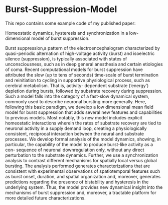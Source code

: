 # Burst-Suppression-Model
This repo contains some example code of my published paper:

Homeostatic dynamics, hysteresis and synchronization in a low-dimensional model of burst suppression.

Burst suppression,a pattern of the electroencephalogram characterized by quasi-periodic alternation of high-voltage activity (burst) and isoelectric silence (suppression), is typically associated with states of unconsciousness, such as in deep general anesthesia and certain etiologies of coma. Recent computational models for burst suppression have attributed the slow (up to tens of seconds) time-scale of burst termination and reinitiation to cycling in supportive physiological process, such as cerebral metabolism. That is, activity- dependent substrate (‘energy’) depletion during bursts, followed by substrate recovery during suppression. Such a model falls into the category of a fast-slow dynamical system, commonly used to describe neuronal bursting more generally. Here, following this basic paradigm, we develop a low dimensional mean field model for burst suppression that adds several new features and capabilities to previous models. Most notably, this new model includes explicit homeostatic interactions wherein the rates of substrate recovery are tied to neuronal activity in a supply demand loop, creating a physiologically consistent, reciprocal interaction between the neural and substrate processes. We develop formal analysis of the model dynamics, showing, in particular, the capability of the model to produce burst-like activity as a con- sequence of neuronal downregulation only, without any direct perturbation to the substrate dynamics. Further, we use a synchronization analysis to contrast different mechanisms for spatially local versus global bursting. The analysis performed generates characterizations that are consistent with experimental observations of spatiotemporal features such as burst onset, duration, and spatial organization and, moreover, generates predictions regarding the presence of bistability and hysteresis in the underlying system. Thus, the model provides new dynamical insight into the mechanisms of burst suppression and, moreover, a tractable platform for more detailed future characterizations.
